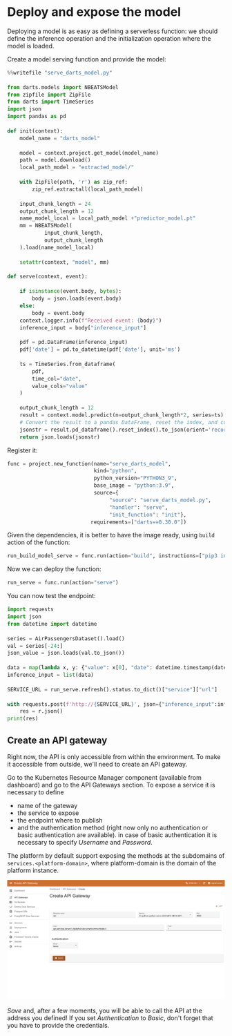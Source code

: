 # Deploy and expose the model

Deploying a model is as easy as defining a serverless function: we should define the inference operation and the initialization
operation where the model is loaded.

Create a model serving function and provide the model:
``` python
%%writefile "serve_darts_model.py"

from darts.models import NBEATSModel
from zipfile import ZipFile
from darts import TimeSeries
import json
import pandas as pd

def init(context):
    model_name = "darts_model"

    model = context.project.get_model(model_name)
    path = model.download()
    local_path_model = "extracted_model/"

    with ZipFile(path, 'r') as zip_ref:
        zip_ref.extractall(local_path_model)
    
    input_chunk_length = 24
    output_chunk_length = 12
    name_model_local = local_path_model +"predictor_model.pt"
    mm = NBEATSModel(
            input_chunk_length,
            output_chunk_length
    ).load(name_model_local)

    setattr(context, "model", mm)

def serve(context, event):

    if isinstance(event.body, bytes):
        body = json.loads(event.body)
    else:
        body = event.body
    context.logger.info(f"Received event: {body}")
    inference_input = body["inference_input"]
    
    pdf = pd.DataFrame(inference_input)
    pdf['date'] = pd.to_datetime(pdf['date'], unit='ms')

    ts = TimeSeries.from_dataframe(
        pdf,
        time_col="date",
        value_cols="value"
    )
    
    output_chunk_length = 12
    result = context.model.predict(n=output_chunk_length*2, series=ts)
    # Convert the result to a pandas DataFrame, reset the index, and convert to a list
    jsonstr = result.pd_dataframe().reset_index().to_json(orient='records')
    return json.loads(jsonstr)
```

Register it:
``` python
func = project.new_function(name="serve_darts_model",
                            kind="python",
                            python_version="PYTHON3_9",
                            base_image = "python:3.9",
                            source={
                                 "source": "serve_darts_model.py",
                                 "handler": "serve",
                                 "init_function": "init"},
                           requirements=["darts==0.30.0"])
```

Given the dependencies, it is better to have the image ready, using ``build`` action of the function:
``` python 
run_build_model_serve = func.run(action="build", instructions=["pip3 install torch torchvision torchaudio --index-url https://download.pytorch.org/whl/cpu","pip3 install darts==0.30.0"])
```

Now we can deploy the function:
``` python 
run_serve = func.run(action="serve")
```

You can now test the endpoint:
``` python
import requests
import json 
from datetime import datetime

series = AirPassengersDataset().load()
val = series[-24:]
json_value = json.loads(val.to_json())

data = map(lambda x, y: {"value": x[0], "date": datetime.timestamp(datetime.strptime(y, "%Y-%m-%dT%H:%M:%S.%f"))*1000}, json_value["data"], json_value["index"])
inference_input = list(data)

SERVICE_URL = run_serve.refresh().status.to_dict()["service"]["url"]

with requests.post(f'http://{SERVICE_URL}', json={"inference_input":inference_input}) as r:
    res = r.json()
print(res)
```

## Create an API gateway

Right now, the API is only accessible from within the environment. To make it accessible from outside, we'll need to create an API gateway.

Go to the Kubernetes Resource Manager component (available from dashboard) and go to the API Gateways section. To expose a service it is necessary to define

- name of the gateway
- the service to expose
- the endpoint where to publish
- and the authentication method (right now only no authentication or basic authentication are available). in case of basic authentication it is necessary to specify  *Username* and *Password*.

The platform by default support exposing the methods at the subdomains of ``services.<platform-domain>``, where platform-domain is the domain of the platform instance. 

![KRM APIGW image](../../images/scenario-etl/apigw-krm.png)

*Save* and, after a few moments, you will be able to call the API at the address you defined! If you set *Authentication* to *Basic*, don't forget that you have to provide the credentials.